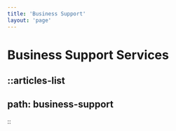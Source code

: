 ```yaml
---
title: 'Business Support'
layout: 'page'
---
```


# Business Support Services

::articles-list
---
path: business-support
---
::